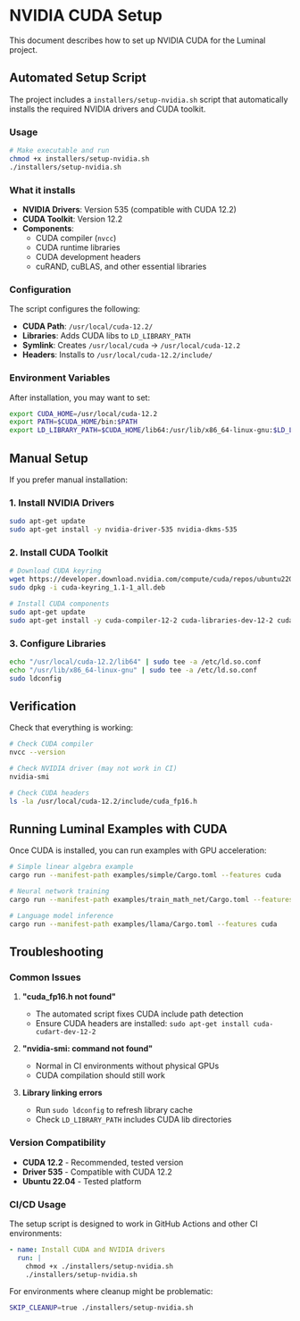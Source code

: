 # NVIDIA CUDA Setup

This document describes how to set up NVIDIA CUDA for the Luminal project.

## Automated Setup Script

The project includes a `installers/setup-nvidia.sh` script that automatically installs the required NVIDIA drivers and CUDA toolkit.

### Usage

```bash
# Make executable and run
chmod +x installers/setup-nvidia.sh
./installers/setup-nvidia.sh
```

### What it installs

- **NVIDIA Drivers**: Version 535 (compatible with CUDA 12.2)
- **CUDA Toolkit**: Version 12.2
- **Components**:
  - CUDA compiler (`nvcc`)
  - CUDA runtime libraries
  - CUDA development headers
  - cuRAND, cuBLAS, and other essential libraries

### Configuration

The script configures the following:

- **CUDA Path**: `/usr/local/cuda-12.2/`
- **Libraries**: Adds CUDA libs to `LD_LIBRARY_PATH`
- **Symlink**: Creates `/usr/local/cuda` → `/usr/local/cuda-12.2`
- **Headers**: Installs to `/usr/local/cuda-12.2/include/`

### Environment Variables

After installation, you may want to set:

```bash
export CUDA_HOME=/usr/local/cuda-12.2
export PATH=$CUDA_HOME/bin:$PATH
export LD_LIBRARY_PATH=$CUDA_HOME/lib64:/usr/lib/x86_64-linux-gnu:$LD_LIBRARY_PATH
```

## Manual Setup

If you prefer manual installation:

### 1. Install NVIDIA Drivers

```bash
sudo apt-get update
sudo apt-get install -y nvidia-driver-535 nvidia-dkms-535
```

### 2. Install CUDA Toolkit

```bash
# Download CUDA keyring
wget https://developer.download.nvidia.com/compute/cuda/repos/ubuntu2204/x86_64/cuda-keyring_1.1-1_all.deb
sudo dpkg -i cuda-keyring_1.1-1_all.deb

# Install CUDA components
sudo apt-get update
sudo apt-get install -y cuda-compiler-12-2 cuda-libraries-dev-12-2 cuda-driver-dev-12-2 cuda-cudart-dev-12-2 cuda-runtime-12-2
```

### 3. Configure Libraries

```bash
echo "/usr/local/cuda-12.2/lib64" | sudo tee -a /etc/ld.so.conf
echo "/usr/lib/x86_64-linux-gnu" | sudo tee -a /etc/ld.so.conf
sudo ldconfig
```

## Verification

Check that everything is working:

```bash
# Check CUDA compiler
nvcc --version

# Check NVIDIA driver (may not work in CI)
nvidia-smi

# Check CUDA headers
ls -la /usr/local/cuda-12.2/include/cuda_fp16.h
```

## Running Luminal Examples with CUDA

Once CUDA is installed, you can run examples with GPU acceleration:

```bash
# Simple linear algebra example
cargo run --manifest-path examples/simple/Cargo.toml --features cuda

# Neural network training
cargo run --manifest-path examples/train_math_net/Cargo.toml --features cuda

# Language model inference
cargo run --manifest-path examples/llama/Cargo.toml --features cuda
```

## Troubleshooting

### Common Issues

1. **"cuda_fp16.h not found"**
   - The automated script fixes CUDA include path detection
   - Ensure CUDA headers are installed: `sudo apt-get install cuda-cudart-dev-12-2`

2. **"nvidia-smi: command not found"**
   - Normal in CI environments without physical GPUs
   - CUDA compilation should still work

3. **Library linking errors**
   - Run `sudo ldconfig` to refresh library cache
   - Check `LD_LIBRARY_PATH` includes CUDA lib directories

### Version Compatibility

- **CUDA 12.2** - Recommended, tested version
- **Driver 535** - Compatible with CUDA 12.2
- **Ubuntu 22.04** - Tested platform

### CI/CD Usage

The setup script is designed to work in GitHub Actions and other CI environments:

```yaml
- name: Install CUDA and NVIDIA drivers
  run: |
    chmod +x ./installers/setup-nvidia.sh
    ./installers/setup-nvidia.sh
```

For environments where cleanup might be problematic:

```bash
SKIP_CLEANUP=true ./installers/setup-nvidia.sh
```